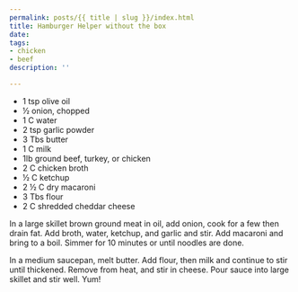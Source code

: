 ```yaml
---
permalink: posts/{{ title | slug }}/index.html
title: Hamburger Helper without the box
date: 
tags:
- chicken
- beef
description: ''

---
```

* 1 tsp olive oil
* ½ onion, chopped
* 1 C water
* 2 tsp garlic powder
* 3 Tbs butter
* 1 C milk
* 1lb ground beef, turkey, or chicken
* 2 C chicken broth
* ½ C ketchup
* 2 ½ C dry macaroni
* 3 Tbs flour
* 2 C shredded cheddar cheese

In a large skillet brown ground meat in oil, add onion, cook for a few then drain fat. Add broth, water, ketchup, and garlic and stir. Add macaroni and bring to a boil. Simmer for 10 minutes or until noodles are done.

In a medium saucepan, melt butter. Add flour, then milk and continue to stir until thickened. Remove from heat, and stir in cheese. Pour sauce into large skillet and stir well. Yum!